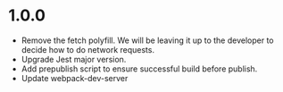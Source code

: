 # 1.0.0

 - Remove the fetch polyfill. We will be leaving it up to the developer to decide how to do network requests.
 - Upgrade Jest major version.
 - Add prepublish script to ensure successful build before publish. 
 - Update webpack-dev-server